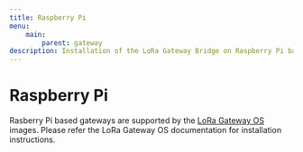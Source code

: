 ```yaml
---
title: Raspberry Pi
menu:
    main:
        parent: gateway
description: Installation of the LoRa Gateway Bridge on Raspberry Pi based gateways.
---
```


# Raspberry Pi

Rasberry Pi based gateways are supported by the
[LoRa Gateway OS](/lora-gateway-os/) images.
Please refer the LoRa Gateway OS documentation for installation instructions.
